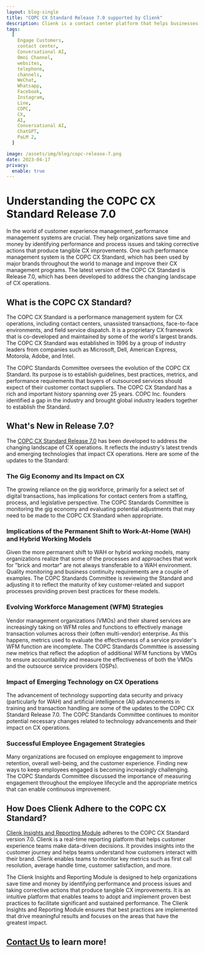 ```yaml
---
layout: blog-single
title: "COPC CX Standard Release 7.0 supported by Clienk"
description: Clienk is a contact center platform that helps businesses improve their contact center by providing multi-channel support, automated responses, reporting and analytics, and conversational AI.
tags:
  [
    Engage Customers,
    contact center,
    Conversational AI,
    Omni Channel,
    websites,
    telephone,
    channels,
    WeChat,
    Whatsapp,
    Facebook,
    Instagram,
    Line,
    COPC,
    CX,
    AI,
    Conversational AI,
    ChatGPT,
    PaLM 2,
  ]

image: /assets/img/blog/copc-release-7.png
date: 2023-04-17
privacy:
  enable: true
---
```


# Understanding the COPC CX Standard Release 7.0

In the world of customer experience management, performance management systems are crucial. They help organizations save time and money by identifying performance and process issues and taking corrective actions that produce tangible CX improvements. One such performance management system is the COPC CX Standard, which has been used by major brands throughout the world to manage and improve their CX management programs. The latest version of the COPC CX Standard is Release 7.0, which has been developed to address the changing landscape of CX operations.

## What is the COPC CX Standard?

The COPC CX Standard is a performance management system for CX operations, including contact centers, unassisted transactions, face-to-face environments, and field service dispatch. It is a proprietary CX framework that is co-developed and maintained by some of the world's largest brands. The COPC CX Standard was established in 1996 by a group of industry leaders from companies such as Microsoft, Dell, American Express, Motorola, Adobe, and Intel.

The COPC Standards Committee oversees the evolution of the COPC CX Standard. Its purpose is to establish guidelines, best practices, metrics, and performance requirements that buyers of outsourced services should expect of their customer contact suppliers. The COPC CX Standard has a rich and important history spanning over 25 years. COPC Inc. founders identified a gap in the industry and brought global industry leaders together to establish the Standard.

## What's New in Release 7.0?

The [COPC CX Standard Release 7.0](https://www.copc.com/copc-standards/) has been developed to address the changing landscape of CX operations. It reflects the industry's latest trends and emerging technologies that impact CX operations. Here are some of the updates to the Standard:

### The Gig Economy and Its Impact on CX

The growing reliance on the gig workforce, primarily for a select set of digital transactions, has implications for contact centers from a staffing, process, and legislative perspective. The COPC Standards Committee is monitoring the gig economy and evaluating potential adjustments that may need to be made to the COPC CX Standard when appropriate.

### Implications of the Permanent Shift to Work-At-Home (WAH) and Hybrid Working Models

Given the more permanent shift to WAH or hybrid working models, many organizations realize that some of the processes and approaches that work for "brick and mortar" are not always transferable to a WAH environment. Quality monitoring and business continuity requirements are a couple of examples. The COPC Standards Committee is reviewing the Standard and adjusting it to reflect the maturity of key customer-related and support processes providing proven best practices for these models.

### Evolving Workforce Management (WFM) Strategies

Vendor management organizations (VMOs) and their shared services are increasingly taking on WFM roles and functions to effectively manage transaction volumes across their (often multi-vendor) enterprise. As this happens, metrics used to evaluate the effectiveness of a service provider's WFM function are incomplete. The COPC Standards Committee is assessing new metrics that reflect the adoption of additional WFM functions by VMOs to ensure accountability and measure the effectiveness of both the VMOs and the outsource service providers (OSPs).

### Impact of Emerging Technology on CX Operations

The advancement of technology supporting data security and privacy (particularly for WAH) and artificial intelligence (AI) advancements in training and transaction handling are some of the updates to the COPC CX Standard Release 7.0. The COPC Standards Committee continues to monitor potential necessary changes related to technology advancements and their impact on CX operations.

### Successful Employee Engagement Strategies

Many organizations are focused on employee engagement to improve retention, overall well-being, and the customer experience. Finding new ways to keep employees engaged is becoming increasingly challenging. The COPC Standards Committee discussed the importance of measuring engagement throughout the employee lifecycle and the appropriate metrics that can enable continuous improvement.

## How Does Clienk Adhere to the COPC CX Standard?

[Clienk Insights and Reporting Module](/real-time-reporting/) adheres to the COPC CX Standard version 7.0. Clienk is a real-time reporting platform that helps customer experience teams make data-driven decisions. It provides insights into the customer journey and helps teams understand how customers interact with their brand. Clienk enables teams to monitor key metrics such as first call resolution, average handle time, customer satisfaction, and more.

The Clienk Insights and Reporting Module is designed to help organizations save time and money by identifying performance and process issues and taking corrective actions that produce tangible CX improvements. It is an intuitive platform that enables teams to adopt and implement proven best practices to facilitate significant and sustained performance. The Clienk Insights and Reporting Module ensures that best practices are implemented that drive meaningful results and focuses on the areas that have the greatest impact.

## [Contact Us](/contact-us/) to learn more! 